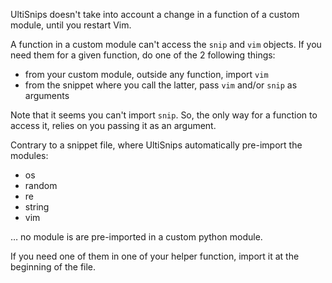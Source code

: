 UltiSnips doesn't take into account a change in a function of a custom module,
until you restart Vim.


A function in a custom module can't access the `snip` and `vim` objects.
If you need them for a given function, do one of the 2 following things:

 - from your custom module, outside any function, import `vim`
 - from the snippet where you call the latter, pass `vim` and/or `snip` as arguments


Note that it seems  you can't import `snip`. So, the only way  for a function to
access it, relies on you passing it as an argument.


Contrary to a snippet file, where UltiSnips automatically pre-import the modules:

 - os
 - random
 - re
 - string
 - vim

… no module is are pre-imported in a custom python module.

If you need one of them in one of your helper function, import it at the beginning
of the file.
